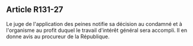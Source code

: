 Article R131-27
----
Le juge de l'application des peines notifie sa décision au condamné et à
l'organisme au profit duquel le travail d'intérêt général sera accompli. Il en
donne avis au procureur de la République.
